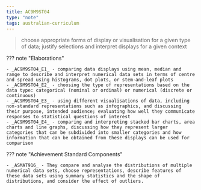 ```yaml
---
title: AC9M9ST04
type: "note"
tags: australian-curriculum
---
```




> choose appropriate forms of display or visualisation for a given type of data; justify selections and interpret displays for a given context

??? note "Elaborations"

	- _AC9M9ST04_E1_ - comparing data displays using mean, median and range to describe and interpret numerical data sets in terms of centre and spread using histograms, dot plots, or stem-and-leaf plots
	- _AC9M9ST04_E2_ - choosing the type of representations based on the data type: categorical (nominal or ordinal) or numerical (discrete or continuous)
	- _AC9M9ST04_E3_ - using different visualisations of data, including non-standard representations such as infographics, and discussing their purpose, intended audience; evaluating how well they communicate responses to statistical questions of interest
	- _AC9M9ST04_E4_ - comparing and interpreting stacked bar charts, area charts and line graphs, discussing how they represent larger categories that can be subdivided into smaller categories and how information that can be obtained from these displays can be used for comparison
??? note "Achievement Standard Components"

	- _ASMAT916_ - They compare and analyse the distributions of multiple numerical data sets, choose representations, describe features of these data sets using summary statistics and the shape of distributions, and consider the effect of outliers.


